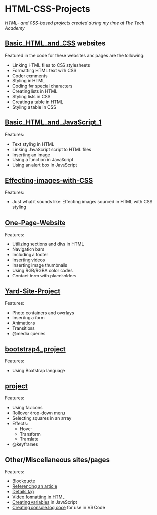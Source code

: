 # HTML-CSS-Projects
*HTML- and CSS-based projects created during my time at The Tech Academy*

## **[Basic_HTML_and_CSS](Basic_HTML_and_CSS) websites**
Featured in the code for these websites and pages are the following:
- Linking HTML files to CSS stylesheets
- Formatting HTML text with CSS
- Coder comments
- Styling in HTML
- Coding for special characters
- Creating lists in HTML
- Styling lists in CSS
- Creating a table in HTML
- Styling a table in CSS

## **[Basic_HTML_and_JavaScript_1](Basic_HTML_and_JavaScript_1)**
Features:
- Text styling in HTML
- Linking JavaScript script to HTML files
- Inserting an image
- Using a function in JavaScript
- Using an alert box in JavaScript

## **[Effecting-images-with-CSS](Effecting-images-with-CSS)**
Features:
- Just what it sounds like: Effecting images sourced in HTML with CSS styling

## **[One-Page-Website](One-Page-Website)**
Features:
- Utilizing sections and divs in HTML
- Navigation bars
- Including a footer
- Inserting videos
- Inserting image thumbnails
- Using RGB/RGBA color codes
- Contact form with placeholders

## **[Yard-Site-Project](Yard-Site-Project)**
Features:
- Photo containers and overlays
- Inserting a form
- Animations
- Transitions
- @media queries

## **[bootstrap4_project](bootstrap4_project)**
Features:
- Using Bootstrap language

## **[project](project)**
Features:
- Using favicons
- Rollover drop-down menu
- Selecting squares in an array
- Effects:
  - Hover
  - Transform
  - Translate
- @keyframes

## **Other/Miscellaneous sites/pages**
Features:
- [Blockquote](Assignment.html)
- [Referencing an article](Assignment.html)
- [Details tag](Assignment.html)
- [Video formatting in HTML](Bonus_Video.html)
- [Creating variables](Hello_World.js) in JavaScript
- [Creating console.log code](Hello_World.js) for use in VS Code
